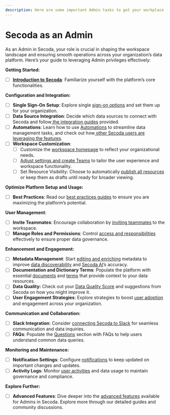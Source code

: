 ```yaml
---
description: Here are some important Admin tasks to get your workplace up and running.
---
```


# Secoda as an Admin

As an Admin in Secoda, your role is crucial in shaping the workspace landscape and ensuring smooth operations across your organization’s data platform. Here’s your guide to leveraging Admin privileges effectively:

**Getting Started:**

* [ ] [**Introduction to Secoda**](../../): Familiarize yourself with the platform’s core functionalities.

**Configuration and Integration:**

* [ ] **Single Sign-On Setup**: Explore single [sign-on options](../../readme/secoda-as-an-admin/sign-in-options.md) and set them up for your organization.
* [ ] **Data Source Integration**: Decide which data sources to connect with Secoda and follow[ the integration guides](connect-your-data/) provided.
* [ ] **Automations**: Learn how to use [Automations](../../features/automations.md) to streamline data management tasks, and check out how[ other Secoda users are leveraging the features](../../features/automations/automations-use-cases.md).
* [ ] **Workspace Customization**:
  * [ ] Customize the [workspace homepage](../../features/custom-homepage.md) to reflect your organizational needs.
  * [ ] [Adjust settings and create Teams](../../best-practices/best-practices-for-setting-up-your-workspace.md) to tailor the user experience and workspace functionality.
  * [ ] Set Resource Visibility: Choose to automatically [publish all resources](add-documentation/publishing.md) or keep them as drafts until ready for broader viewing.

**Optimize Platform Setup and Usage:**

* [ ] **Best Practices**: Read our [best practices guides](../../best-practices/) to ensure you are maximizing the platform’s potential.

**User Management**:

* [ ] **Invite Teammates**: Encourage collaboration by [inviting teammates](invite-teammates/) to the workspace.
* [ ] **Manage Roles and Permissions**: Control [access and responsibilities](../../user-management/) effectively to ensure proper data governance.

**Enhancement and Engagement:**

* [ ] **Metadata Management**: Start [editing and enriching](../../resource-and-metadata-management/add-documentation/) metadata to improve [data discoverability](../../features/search.md) and [Secoda AI](../../features/ai-assistant/)’s accuracy.
* [ ] **Documentation and Dictionary Terms**: Populate the platform with essential [documents](../../features/documents/) and [terms](../../features/dictionary.md) that provide context to your data resources.
* [ ] **Data Quality:** Check out your [Data Quality Score](../../features/data-quality-score.md) and suggestions from Secoda on how you might improve it.
* [ ] **User Engagement Strategies**: Explore strategies to boost [user adoption](../../readme/secoda-as-an-admin/user-engagement-and-adoption/) and engagement across your organization.

**Communication and Collaboration:**

* [ ] **Slack Integration**: Consider [connecting Secoda to Slack](../../integrations/productivity-tools/slack-connection/slack-user-guide.md) for seamless communication and data inquiries.
* [ ] **FAQs**: Populate the [Questions](../../features/ask-questions-in-secoda.md) section with FAQs to help users understand common data queries.

**Monitoring and Maintenance:**

* [ ] **Notification Settings**: Configure [notifications](../../features/notifications.md) to keep updated on important changes and updates.
* [ ] **Activity Logs**: Monitor [user activities](../../features/activity-log.md) and data usage to maintain governance and compliance.

**Explore Further:**

* [ ] **Advanced Features**: Dive deeper into the [advanced features](../../features/) available for Admins in Secoda. Explore more through our detailed guides and community discussions.
